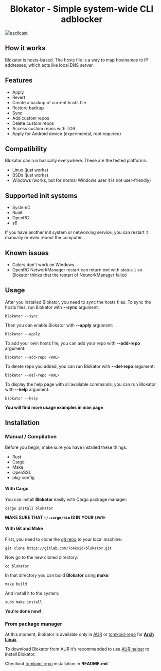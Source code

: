 <div align="center"><h1>Blokator - Simple system-wide CLI adblocker</h1></div>

[![asciicast](https://asciinema.org/a/520298.svg)](https://asciinema.org/a/520298)

## How it works
Blokator is hosts-based. The hosts file is a way to map hostnames to IP addresses, which acts like local DNS server.

## Features
- Apply
- Revert
- Create a backup of current hosts file
- Restore backup
- Sync
- Add custom repos
- Delete custom repos
- Access custom repos with TOR
- Apply for Android device (experimental, root required)

## Compatibility
Blokator can run basically everywhere. These are the tested platforms:
- Linux (just works)
- BSDs (just works)
- Windows (works, but for normal Windows user it is not user-friendly)

## Supported init systems
- SystemD
- Runit
- OpenRC
- s6

If you have another init system or networking service, you can restart it manually or even reboot the computer.

## Known issues
- Colors don't work on Windows
- OpenRC NetworkManager restart can return exit with status `1` so Blokator thinks that the restart of NetworkManager failed

## Usage
After you installed Blokator, you need to sync the hosts files. To sync the hosts files, run Blokator with **--sync** argument:

```
blokator --sync
```

Then you can enable Blokator with **--apply** argument:

```
blokator --apply
```

To add your own hosts file, you can add your repo with **--add-repo** argument:

```
blokator --add-repo <URL>
```

To delete repo you added, you can run Blokator with **--del-repo** argument:

```
blokator --del-repo <URL>
```

To display the help page with all available commands, you can run Blokator with **--help** argument:

```
blokator --help
```

**You will find more usage examples in man page**

## Installation
### Manual / Compilation
Before you begin, make sure you have installed these things:
- Rust
- Cargo
- Make
- OpenSSL
- pkg-config

#### With Cargo
You can install **Blokator** easily with Cargo package manager:
```
cargo install blokator
```

**MAKE SURE THAT `~/.cargo/bin` IS IN YOUR `$PATH`**

#### With Git and Make
First, you need to clone the [git repo](https://gitlab.com/Tomkoid/blokator) to your local machine:

```
git clone https://gitlab.com/Tomkoid/blokator.git
```

Now go to the new cloned directory:

```
cd blokator
```

In that directory you can build **Blokator** using **make**:

```
make build
```

And install it to the system:

```
sudo make install
```

**You're done now!**

### From package manager
At this moment, Blokator is available only in [AUR](https://aur.archlinux.org) or [tomkoid-repo](https://gitlab.com/Tomkoid/tomkoid-repo) for **[Arch Linux](https://archlinux.org)**.

To download Blokator from AUR it's recommended to use [AUR helper](https://wiki.archlinux.org/title/AUR_helpers) to install Blokator.

Checkout [tomkoid-repo](https://gitlab.com/Tomkoid/tomkoid-repo) installation in **README.md**.

